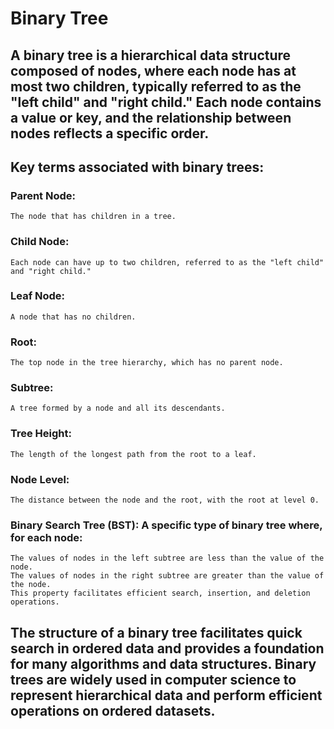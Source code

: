 # Binary Tree


## A binary tree is a hierarchical data structure composed of nodes, where each node has at most two children, typically referred to as the "left child" and "right child." Each node contains a value or key, and the relationship between nodes reflects a specific order.

## Key terms associated with binary trees:


### Parent Node: 

    The node that has children in a tree.

### Child Node: 

    Each node can have up to two children, referred to as the "left child" and "right child."

### Leaf Node: 

    A node that has no children.

### Root: 

    The top node in the tree hierarchy, which has no parent node.

### Subtree: 

    A tree formed by a node and all its descendants.

### Tree Height: 

    The length of the longest path from the root to a leaf.

### Node Level: 

    The distance between the node and the root, with the root at level 0.

### Binary Search Tree (BST): A specific type of binary tree where, for each node:

    The values of nodes in the left subtree are less than the value of the node.
    The values of nodes in the right subtree are greater than the value of the node.
    This property facilitates efficient search, insertion, and deletion operations.


## The structure of a binary tree facilitates quick search in ordered data and provides a foundation for many algorithms and data structures. Binary trees are widely used in computer science to represent hierarchical data and perform efficient operations on ordered datasets.